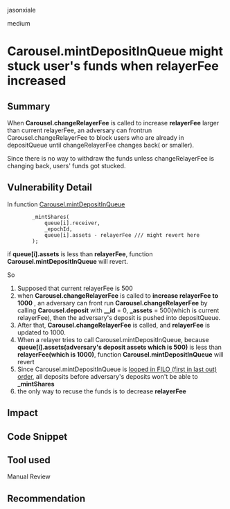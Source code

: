 jasonxiale

medium

# Carousel.mintDepositInQueue might stuck user's funds when relayerFee increased

## Summary
When **Carousel.changeRelayerFee** is called to increase __relayerFee__ larger than current relayerFee,   an adversary can frontrun Carousel.changeRelayerFee to block users who are already in depositQueue until changeRelayerFee changes back( or smaller).

Since there is no way to withdraw the funds unless changeRelayerFee is changing back, users' funds got stucked.
## Vulnerability Detail
In function [Carousel.mintDepositInQueue](https://github.com/sherlock-audit/2023-03-Y2K/blob/main/Earthquake/src/v2/Carousel/Carousel.sol#L337)

            _mintShares(
                queue[i].receiver,
                _epochId,
                queue[i].assets - relayerFee /// might revert here
            );

if **queue[i].assets** is less than **relayerFee**, function __Carousel.mintDepositInQueue__ will revert.

So 
1) Supposed that current relayerFee is 500
2) when **Carousel.changeRelayerFee** is called to __increase relayerFee to 1000__ , an adversary can front run **Carousel.changeRelayerFee** by calling **Carousel.deposit** with **__id** = 0, **_assets** = 500(which is current relayerFee),  then the adversary's deposit is pushed into depositQueue.
3) After that, **Carousel.changeRelayerFee** is called, and __relayerFee__ is updated to 1000.
4) When a relayer tries to call Carousel.mintDepositInQueue, because **queue[i].assets(adversary's deposit assets which is 500)** is less than **relayerFee(which is 1000)**, function __Carousel.mintDepositInQueue__ will revert
5) Since  Carousel.mintDepositInQueue is [looped in FILO (first in last out) order](https://github.com/sherlock-audit/2023-03-Y2K/blob/main/Earthquake/src/v2/Carousel/Carousel.sol#L333), all deposits before adversary's deposits won't be able to **_mintShares**
6) the only way to recuse the funds is to decrease __relayerFee__
## Impact

## Code Snippet

## Tool used

Manual Review

## Recommendation
